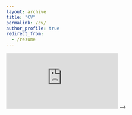 ```yaml
---
layout: archive
title: "CV"
permalink: /cv/
author_profile: true
redirect_from:
  - /resume
---
```


<!-- 
<!-- <embed src="https://jathurshan0330.github.io/talks/EMBC_2021_Decoding%20of%20Hand%20Gestures%20from%20Electrocorticography%20with%20LSTM%20Based%20Deep%20Neural%20Network.pdf" > -->

<embed src="https://Tharindu-Nirmal.github.io/talks/Tharindus_cv1.pdf">
<!-- width="200" height="300"> -->
 -->
